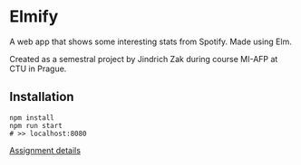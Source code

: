 # Elmify

A web app that shows some interesting stats from Spotify. Made using Elm.

Created as a semestral project by Jindrich Zak during course MI-AFP at CTU in Prague.


## Installation
```shell script
npm install
npm run start
# >> localhost:8080
```

[Assignment details](Assignment.md)

